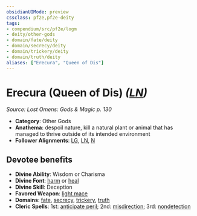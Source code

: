 ```yaml
---
obsidianUIMode: preview
cssclass: pf2e,pf2e-deity
tags:
- compendium/src/pf2e/logm
- deity/other-gods
- domain/fate/deity
- domain/secrecy/deity
- domain/trickery/deity
- domain/truth/deity
aliases: ["Erecura", "Queen of Dis"]
---
```

# Erecura (Queen of Dis) *([LN](rules/traits/lawful-neutral-b1.md))*  
*Source: Lost Omens: Gods & Magic p. 130*  

- **Category**: Other Gods
- **Anathema**: despoil nature, kill a natural plant or animal that has managed to thrive outside of its intended environment
- **Follower Alignments**: [LG](rules/traits/lawful-goo-b1.md), [LN](rules/traits/lawful-neutral-b1.md), [N](rules/traits/neutral-b1.md)

## Devotee benefits

- **Divine Ability**: Wisdom or Charisma
- **Divine Font**: [harm](compendium/spells/harm.md) or [heal](compendium/spells/heal.md)
- **Divine Skill**: Deception
- **Favored Weapon**: [light mace](compendium/equipment/items/light-mace.md)
- **Domains**: [fate](compendium/setting/domains.md#Fate), [secrecy](compendium/setting/domains.md#Secrecy), [trickery](compendium/setting/domains.md#Trickery), [truth](compendium/setting/domains.md#Truth)
- **Cleric Spells**: 1st: [anticipate peril](compendium/spells/anticipate-peril-logm.md); 2nd: [misdirection](compendium/spells/misdirection.md); 3rd: [nondetection](compendium/spells/nondetection.md)